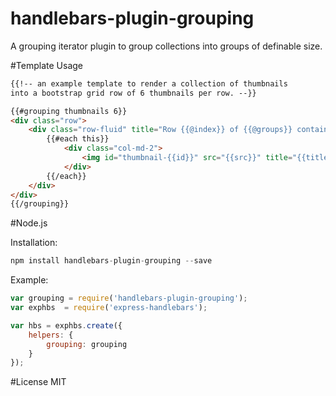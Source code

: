 handlebars-plugin-grouping
==========================

A grouping iterator plugin to group collections into groups of definable size.

#Template Usage

```html
{{!-- an example template to render a collection of thumbnails
into a bootstrap grid row of 6 thumbnails per row. --}}

{{#grouping thumbnails 6}}
<div class="row">
	<div class="row-fluid" title="Row {{@index}} of {{@groups}} contains {{@size}} thumbnails.">
		{{#each this}}
			<div class="col-md-2">
				<img id="thumbnail-{{id}}" src="{{src}}" title="{{title}}"/>
			</div>
		{{/each}}
	</div>
</div>
{{/grouping}}
```


#Node.js

Installation:

```javascript
npm install handlebars-plugin-grouping --save
```
Example:

```javascript
var grouping = require('handlebars-plugin-grouping');
var exphbs  = require('express-handlebars');

var hbs = exphbs.create({
	helpers: {
		grouping: grouping
	}
});
```
#License MIT
